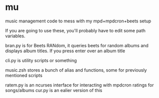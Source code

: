 mu
==

music management code to mess with my mpd+mpdcron+beets setup

If you are going to use these, you'll probably have to edit some path variables. 

bran.py is for Beets RANdom, it queries beets for random albums and displays album titles.
If you press enter over an album title 

cli.py is utility scripts or something

music.zsh stores a bunch of alias and functions, some for previously mentioned scripts

ratem.py is an ncurses interface for interacting with mpdcron ratings for songs/albums
cur.py is an ealier version of this
